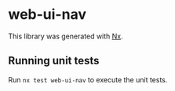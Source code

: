 # web-ui-nav

This library was generated with [Nx](https://nx.dev).

## Running unit tests

Run `nx test web-ui-nav` to execute the unit tests.
